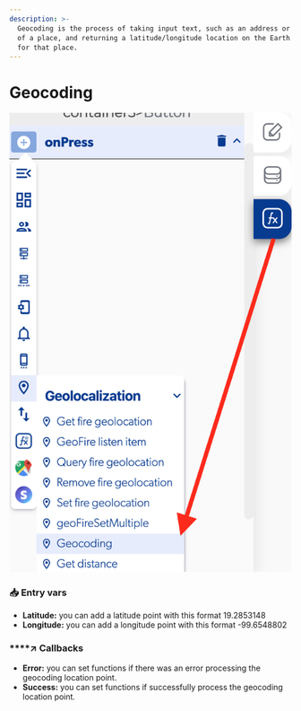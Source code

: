 ```yaml
---
description: >-
  Geocoding is the process of taking input text, such as an address or the name
  of a place, and returning a latitude/longitude location on the Earth's surface
  for that place.
---
```


# Geocoding

![](../../../.gitbook/assets/captura-de-pantalla-2020-02-10-a-la-s-14.13.02.png)



### 📥 Entry vars <a id="entry-vars"></a>

* **Latitude:** you can add a latitude point with this format 19.2853148
* **Longitude:** you can add a longitude point with this format -99.6548802

### \*\*\*\*↗ **Callbacks**

* **Error:** you can set functions if there was an error processing the geocoding location point.
* **Success:** you can set functions if successfully process the geocoding location point.

